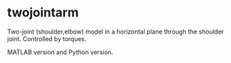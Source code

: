 # twojointarm
Two-joint (shoulder,elbow) model in a horizontal plane through the shoulder joint. Controlled by torques.

MATLAB version and Python version.
